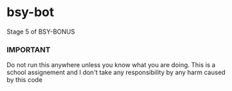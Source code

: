 # bsy-bot
Stage 5 of BSY-BONUS
### IMPORTANT
Do not run this anywhere unless you know what you are doing. This is a school assignement and I don't take any responsibility by any harm caused by this code
